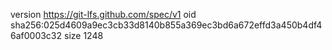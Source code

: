 version https://git-lfs.github.com/spec/v1
oid sha256:025d4609a9ec3cb33d8140b855a369ec3bd6a672effd3a450b4df46af0003c32
size 1248
